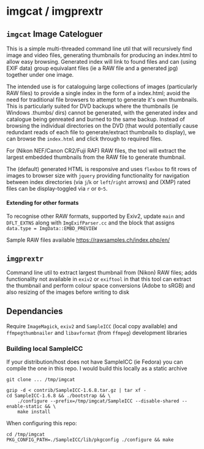 # imgcat / imgprextr

## `imgcat` Image Cateloguer

This is a simple multi-threaded command line util that will recursively find image and video files, generating thumbnails for producing an index.html to allow easy browsing.  Generated index will link to found files and can (using EXIF data) group equivalant files (ie a RAW file and a generated jpg) together under one image.

The intended use is for cataloguing large collections of images (particularly RAW files) to provide a single index in the form of a index.html; avoid the need for traditional file browsers to attempt to generate it's own thumbnails.  This is particularly suited for DVD backups where the thumbnails (ie Windows .thumbs/ dirs) cannot be generated, with the generated index and catalogue being genreated and burned to the same backup.  Instead of browsing the individual directories on the DVD (that would potentially cause redundant reads of each file to generate/extract thumbnails to display), we can browse the `index.html` and click through to required files.

For (Nikon NEF/Canon CR2/Fuji RAF) RAW files, the tool will extract the largest embedded thumbnails from the RAW file to generate thumbnail.

The (default) generated HTML is responsive and uses `flexbox` to fit rows of images to browser size with `jquery` providing functionality for navigation between index directories (via `j`/`k` or `left`/`right` arrows) and (XMP) rated files can be display-toggled via `r` or `0`-`5`.

#### Extending for other formats
To recognise other RAW formats, supported by Exiv2, update `main` and `DFLT_EXTNS` along with `ImgExifParser.cc` and the block that assigns `data.type = ImgData::EMBD_PREVIEW`

Sample RAW files available https://rawsamples.ch/index.php/en/

## `imgprextr`

Command line util to extract largest thumbnail from (Nikon) RAW files;  adds functionality not available in `exiv2` or `exiftool` in that this tool can extract the thumbnail and perform colour space conversions (Adobe to sRGB) and also resizing of the images before writing to disk

## Dependancies
Require `ImageMagick`, `exiv2` and `SampleICC` (local copy available) and `ffmpegthumbnailer` and `libavformat` (from `ffmpeg`) development libraries

### Building local SampleICC
If your distribution/host does not have SampleICC (ie Fedora) you can compile the one in this repo.  I would build this locally as a static archive

```
git clone ... /tmp/imgcat

gzip -d < contrib/SampleICC-1.6.8.tar.gz | tar xf -
cd SampleICC-1.6.8 && ./bootstrap && \
    ./configure --prefix=/tmp/imgcat/SampleICC --disable-shared --enable-static && \
    make install
```
When configuring this repo:
```
cd /tmp/imgcat
PKG_CONFIG_PATH=./SampleICC/lib/pkgconfig ./configure && make
```

